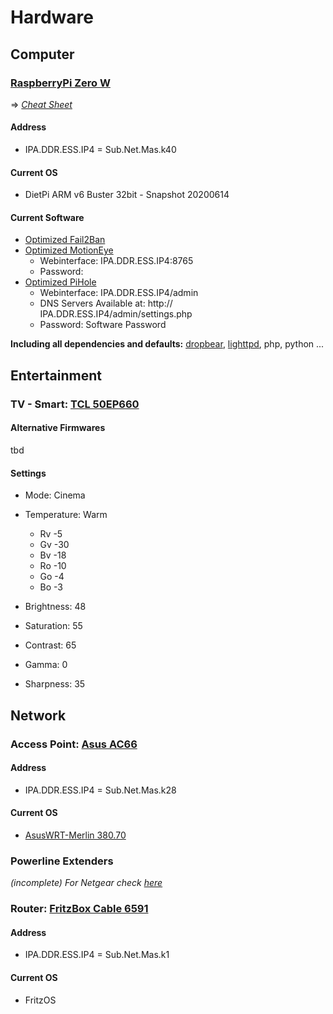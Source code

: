 # Hardware

## Computer

### [RaspberryPi Zero W](https://www.raspberrypi.org/products/raspberry-pi-zero-w/)
⇒ *[Cheat Sheet](https://www.techrepublic.com/article/raspberry-pi-zero-wireless-the-smart-persons-guide/)*
#### Address

* IPA.DDR.ESS.IP4 = Sub.Net.Mas.k40

#### Current OS

* DietPi ARM v6 Buster 32bit - Snapshot 20200614

#### Current Software

* [Optimized Fail2Ban](https://dietpi.com/phpbb/viewtopic.php?f=8&t=5&start=30#p452)
* [Optimized MotionEye](https://dietpi.com/phpbb/viewtopic.php?p=6610#p6610)
	* Webinterface: IPA.DDR.ESS.IP4:8765
	* Password: 
* [Optimized PiHole](https://dietpi.com/phpbb/viewtopic.php?f=8&t=5&start=20#p174)
	* Webinterface: IPA.DDR.ESS.IP4/admin
	* DNS Servers Available at: http:// IPA.DDR.ESS.IP4/admin/settings.php
	* Password: Software Password

**Including all dependencies and defaults:** [dropbear](https://dietpi.com/phpbb/viewtopic.php?f=8&t=5&start=10#p62), [lighttpd](https://dietpi.com/phpbb/viewtopic.php?p=1335#p1335), php, python ...

## Entertainment

### TV - Smart: [TCL 50EP660](https://www.tcl.com/de/de/new-product-list/p66/50--4k-uhd-android-tv.html)

#### Alternative Firmwares

tbd

#### Settings

* Mode: Cinema
* Temperature: Warm
	* Rv -5
	* Gv -30
	* Bv -18
	* Ro -10
	* Go -4
	* Bo -3

* Brightness: 48
* Saturation: 55
* Contrast: 65
* Gamma: 0
* Sharpness: 35

## Network

### Access Point: [Asus AC66](https://www.asus.com/us/Networking/RTAC66U/HelpDesk/)

#### Address

* IPA.DDR.ESS.IP4 = Sub.Net.Mas.k28

#### Current OS

* [AsusWRT-Merlin 380.70](https://www.asuswrt-merlin.net/)

### Powerline Extenders

 *(incomplete) For Netgear check [here](https://kb.netgear.com/de/22355/FAQs-zu-Powerline)* 

### Router: [FritzBox Cable 6591](https://avm.de/service/fritzbox/fritzbox-6591-cable/uebersicht/)

#### Address

* IPA.DDR.ESS.IP4 = Sub.Net.Mas.k1

#### Current OS

* FritzOS
